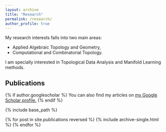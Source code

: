 ```yaml
---
layout: archive
title: "Research"
permalink: /research/
author_profile: true
---
```


My research interests falls into two main areas: 
* Applied Algebraic Topology and Geometry,
* Computational and Combinatorial Topology.

I am specially interested in Topological Data Analysis and Manifold Learning methods.


## Publications

<nbsp>

{% if author.googlescholar %}
  You can also find my articles on <u><a href="{{author.googlescholar}}">my Google Scholar profile</a>.</u>
{% endif %}

{% include base_path %}

{% for post in site.publications reversed %}
  {% include archive-single.html %}
{% endfor %}
